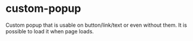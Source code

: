 # custom-popup
Custom popup that is usable on button/link/text or even without them. It is possible to load it when page loads.
